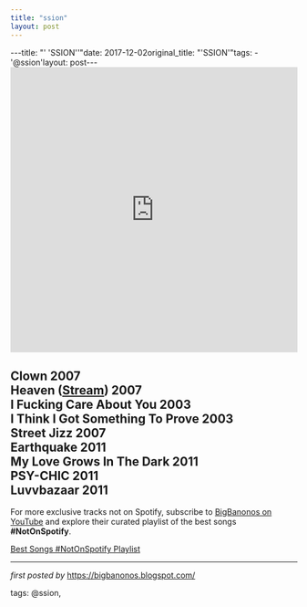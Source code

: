 ```yaml
---
title: "ssion"
layout: post
---
```

---title: "' 'SSION''"date: 2017-12-02original_title: "'SSION'"tags:  - '@ssion'layout: post---<iframe width="100%" height="500" src="https://www.youtube.com/embed/jLVWlaGFhXE?list=PLtuNtuTatqI0rWsgdQn5WqN-660JjilAB" frameborder="0" gesture="media" allow="encrypted-media" allowfullscreen></iframe><h2>Clown 2007<br />Heaven (<a href="http://www.youtube.com/watch?v=I16S5QyehMY">Stream</a>) 2007<br />I Fucking Care About You 2003<br />I Think I Got Something To Prove 2003<br />Street Jizz 2007<br />Earthquake 2011<br />My Love Grows In The Dark 2011<br />PSY-CHIC 2011<br />Luvvbazaar 2011</h2><!--Subscribe and Playlist Links--><div>    <p>For more exclusive tracks not on Spotify, subscribe to <a href="https://www.youtube.com/@BigBanonos" target="_blank">BigBanonos on YouTube</a> and explore their curated playlist of the best songs <strong>#NotOnSpotify</strong>.</p>    <p><a href="https://www.youtube.com/playlist?list=PLtuNtuTatqI0kFahUCbtbfenC_ET5O_tr" target="_blank">Best Songs #NotOnSpotify Playlist<br /></a></p></div><hr /><p><em>first posted by</em> <a href="https://bigbanonos.blogspot.com/" rel="noopener" target="_new">https://bigbanonos.blogspot.com/</a></p><p>tags: @ssion,</p>